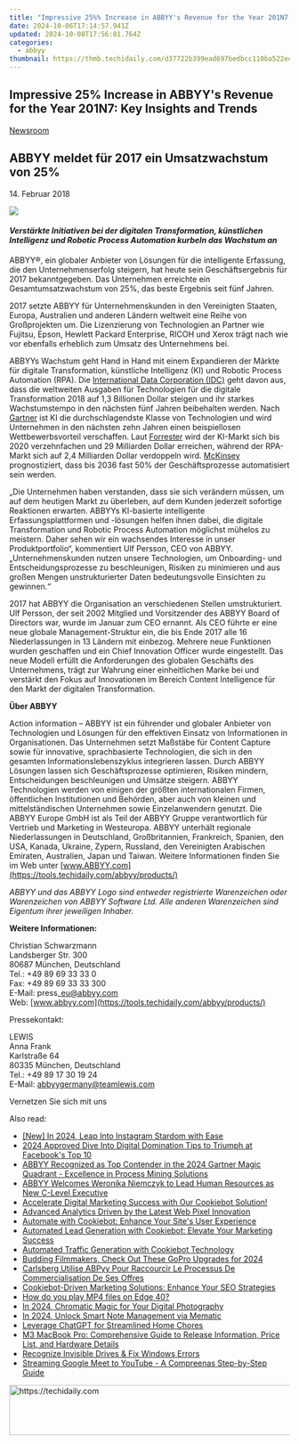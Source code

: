 ```yaml
---
title: "Impressive 25%% Increase in ABBYY's Revenue for the Year 201N7: Key Insights and Trends"
date: 2024-10-06T17:14:57.941Z
updated: 2024-10-08T17:56:01.764Z
categories:
  - abbyy
thumbnail: https://thmb.techidaily.com/d37722b399ead697bedbcc110ba522ecee9e4647945e2b3d01fc0e88a66cb913.jpg
---
```


## Impressive 25% Increase in ABBYY's Revenue for the Year 201N7: Key Insights and Trends

[Newsroom](https://tools.techidaily.com/abbyy/products/)

## ABBYY meldet für 2017 ein Umsatzwachstum von 25%

14\. Februar 2018

![](https://content.abbyy.com/-/media/project/abbyy/abbyy/branchtemplates/shutterstock_1272462163_1296-x-729.jpg?h=729&iar=0&w=1296)

#### _Verstärkte Initiativen bei der digitalen Transformation, künstlichen Intelligenz und Robotic Process Automation kurbeln das Wachstum an_

  
ABBYY®, ein globaler Anbieter von Lösungen für die intelligente Erfassung, die den Unternehmenserfolg steigern, hat heute sein Geschäftsergebnis für 2017 bekanntgegeben. Das Unternehmen erreichte ein Gesamtumsatzwachstum von 25%, das beste Ergebnis seit fünf Jahren.

2017 setzte ABBYY für Unternehmenskunden in den Vereinigten Staaten, Europa, Australien und anderen Ländern weltweit eine Reihe von Großprojekten um. Die Lizenzierung von Technologien an Partner wie Fujitsu, Epson, Hewlett Packard Enterprise, RICOH und Xerox trägt nach wie vor ebenfalls erheblich zum Umsatz des Unternehmens bei.

ABBYYs Wachstum geht Hand in Hand mit einem Expandieren der Märkte für digitale Transformation, künstliche Intelligenz (KI) und Robotic Process Automation (RPA). Die [International Data Corporation (IDC)](https://www.idc.com/getdoc.jsp?containerId=IDC%5FP32575 "IDC") geht davon aus, dass die weltweiten Ausgaben für Technologien für die digitale Transformation 2018 auf 1,3 Billionen Dollar steigen und ihr starkes Wachstumstempo in den nächsten fünf Jahren beibehalten werden. Nach [Gartner](https://www.gartner.com/smarterwithgartner/top-trends-in-the-gartner-hype-cycle-for-emerging-technologies-2017/ "Gartner") ist KI die durchschlagendste Klasse von Technologien und wird Unternehmen in den nächsten zehn Jahren einen beispiellosen Wettbewerbsvorteil verschaffen. Laut [Forrester](https://www.forrester.com/report/The+RPA+Market+Will+Reach+29+Billion+By+2021/-/E-RES137229 "Forrester") wird der KI-Markt sich bis 2020 verzehnfachen und 29 Milliarden Dollar erreichen, während der RPA-Markt sich auf 2,4 Milliarden Dollar verdoppeln wird. [McKinsey](https://www.mckinsey.com/business-functions/digital-mckinsey/our-insights/where-machines-could-replace-humans-and-where-they-cant-yet "McKinsey") prognostiziert, dass bis 2036 fast 50% der Geschäftsprozesse automatisiert sein werden.

„Die Unternehmen haben verstanden, dass sie sich verändern müssen, um auf dem heutigen Markt zu überleben, auf dem Kunden jederzeit sofortige Reaktionen erwarten. ABBYYs KI-basierte intelligente Erfassungsplattformen und -lösungen helfen ihnen dabei, die digitale Transformation und Robotic Process Automation möglichst mühelos zu meistern. Daher sehen wir ein wachsendes Interesse in unser Produktportfolio“, kommentiert Ulf Persson, CEO von ABBYY. „Unternehmenskunden nutzen unsere Technologien, um Onboarding- und Entscheidungsprozesse zu beschleunigen, Risiken zu minimieren und aus großen Mengen unstrukturierter Daten bedeutungsvolle Einsichten zu gewinnen.“

2017 hat ABBYY die Organisation an verschiedenen Stellen umstrukturiert. Ulf Persson, der seit 2002 Mitglied und Vorsitzender des ABBYY Board of Directors war, wurde im Januar zum CEO ernannt. Als CEO führte er eine neue globale Management-Struktur ein, die bis Ende 2017 alle 16 Niederlassungen in 13 Ländern mit einbezog. Mehrere neue Funktionen wurden geschaffen und ein Chief Innovation Officer wurde eingestellt. Das neue Modell erfüllt die Anforderungen des globalen Geschäfts des Unternehmens, trägt zur Wahrung einer einheitlichen Marke bei und verstärkt den Fokus auf Innovationen im Bereich Content Intelligence für den Markt der digitalen Transformation.

  
**Über ABBYY**

Action information – ABBYY ist ein führender und globaler Anbieter von Technologien und Lösungen für den effektiven Einsatz von Informationen in Organisationen. Das Unternehmen setzt Maßstäbe für Content Capture sowie für innovative, sprachbasierte Technologien, die sich in den gesamten Informationslebenszyklus integrieren lassen. Durch ABBYY Lösungen lassen sich Geschäftsprozesse optimieren, Risiken mindern, Entscheidungen beschleunigen und Umsätze steigern. ABBYY Technologien werden von einigen der größten internationalen Firmen, öffentlichen Institutionen und Behörden, aber auch von kleinen und mittelständischen Unternehmen sowie Einzelanwendern genutzt. Die ABBYY Europe GmbH ist als Teil der ABBYY Gruppe verantwortlich für Vertrieb und Marketing in Westeuropa. ABBYY unterhält regionale Niederlassungen in Deutschland, Großbritannien, Frankreich, Spanien, den USA, Kanada, Ukraine, Zypern, Russland, den Vereinigten Arabischen Emiraten, Australien, Japan und Taiwan. Weitere Informationen finden Sie im Web unter [www.ABBYY.com](https://tools.techidaily.com/abbyy/products/)

_ABBYY und das ABBYY Logo sind entweder registrierte Warenzeichen oder Warenzeichen von ABBYY Software Ltd. Alle anderen Warenzeichen sind Eigentum ihrer jeweiligen Inhaber._ 

  
**Weitere Informationen:**

Christian Schwarzmann  
Landsberger Str. 300  
80687 München, Deutschland  
Tel.: +49 89 69 33 33 0  
Fax: +49 89 69 33 33 300  
E-Mail: press\_eu@abbyy.com  
Web: [www.abbyy.com](https://tools.techidaily.com/abbyy/products/)

Pressekontakt:

LEWIS  
Anna Frank  
Karlstraße 64  
80335 München, Deutschland  
Tel.: +49 89 17 30 19 24  
E-Mail: [abbyygermany@teamlewis.com](https://tools.techidaily.com/abbyy/products/)

Vernetzen Sie sich mit uns

<ins class="adsbygoogle"
     style="display:block"
     data-ad-format="autorelaxed"
     data-ad-client="ca-pub-7571918770474297"
     data-ad-slot="1223367746"></ins>

<ins class="adsbygoogle"
     style="display:block"
     data-ad-client="ca-pub-7571918770474297"
     data-ad-slot="8358498916"
     data-ad-format="auto"
     data-full-width-responsive="true"></ins>

<span class="atpl-alsoreadstyle">Also read:</span>
<div><ul>
<li><a href="https://instagram-video-recordings.techidaily.com/new-in-2024-leap-into-instagram-stardom-with-ease/"><u>[New] In 2024, Leap Into Instagram Stardom with Ease</u></a></li>
<li><a href="https://facebook-video-content.techidaily.com/2024-approved-dive-into-digital-domination-tips-to-triumph-at-facebooks-top-10/"><u>2024 Approved Dive Into Digital Domination Tips to Triumph at Facebook's Top 10</u></a></li>
<li><a href="https://discover-advanced.techidaily.com/abbyy-recognized-as-top-contender-in-the-2024-gartner-magic-quadrant-excellence-in-process-mining-solutions/"><u>ABBYY Recognized as Top Contender in the 2024 Gartner Magic Quadrant - Excellence in Process Mining Solutions</u></a></li>
<li><a href="https://discover-advanced.techidaily.com/abbyy-welcomes-weronika-niemczyk-to-lead-human-resources-as-new-c-level-executive/"><u>ABBYY Welcomes Weronika Niemczyk to Lead Human Resources as New C-Level Executive</u></a></li>
<li><a href="https://discover-advanced.techidaily.com/accelerate-digital-marketing-success-with-our-cookiebot-solution/"><u>Accelerate Digital Marketing Success with Our Cookiebot Solution!</u></a></li>
<li><a href="https://discover-advanced.techidaily.com/advanced-analytics-driven-by-the-latest-web-pixel-innovation/"><u>Advanced Analytics Driven by the Latest Web Pixel Innovation</u></a></li>
<li><a href="https://discover-advanced.techidaily.com/automate-with-cookiebot-enhance-your-sites-user-experience/"><u>Automate with Cookiebot: Enhance Your Site's User Experience</u></a></li>
<li><a href="https://discover-advanced.techidaily.com/automated-lead-generation-with-cookiebot-elevate-your-marketing-success/"><u>Automated Lead Generation with Cookiebot: Elevate Your Marketing Success</u></a></li>
<li><a href="https://discover-advanced.techidaily.com/automated-traffic-generation-with-cookiebot-technology/"><u>Automated Traffic Generation with Cookiebot Technology</u></a></li>
<li><a href="https://extra-resources.techidaily.com/budding-filmmakers-check-out-these-gopro-upgrades-for-2024/"><u>Budding Filmmakers, Check Out These GoPro Upgrades for 2024</u></a></li>
<li><a href="https://discover-advanced.techidaily.com/carlsberg-utilise-abpyy-pour-raccourcir-le-processus-de-commercialisation-de-ses-offres/"><u>Carlsberg Utilise ABPyy Pour Raccourcir Le Processus De Commercialisation De Ses Offres</u></a></li>
<li><a href="https://discover-advanced.techidaily.com/cookiebot-driven-marketing-solutions-enhance-your-seo-strategies/"><u>Cookiebot-Driven Marketing Solutions: Enhance Your SEO Strategies</u></a></li>
<li><a href="https://phone-solutions.techidaily.com/how-do-you-play-mp4-files-on-edge-40-by-aiseesoft-video-converter-play-mp4-on-android/"><u>How do you play MP4 files on Edge 40?</u></a></li>
<li><a href="https://extra-lessons.techidaily.com/in-2024-chromatic-magic-for-your-digital-photography/"><u>In 2024, Chromatic Magic for Your Digital Photography</u></a></li>
<li><a href="https://some-guidance.techidaily.com/in-2024-unlock-smart-note-management-via-mematic/"><u>In 2024, Unlock Smart Note Management via Mematic</u></a></li>
<li><a href="https://tech-savvy.techidaily.com/leverage-chatgpt-for-streamlined-home-chores/"><u>Leverage ChatGPT for Streamlined Home Chores</u></a></li>
<li><a href="https://tech-recovery.techidaily.com/m3-macbook-pro-comprehensive-guide-to-release-information-price-list-and-hardware-details/"><u>M3 MacBook Pro: Comprehensive Guide to Release Information, Price List, and Hardware Details</u></a></li>
<li><a href="https://win11.techidaily.com/recognize-invisible-drives-and-fix-windows-errors/"><u>Recognize Invisible Drives & Fix Windows Errors</u></a></li>
<li><a href="https://youtube-sure.techidaily.com/ming-google-meet-to-youtube-a-compreenas-step-by-step-guide/"><u>Streaming Google Meet to YouTube - A Compreenas Step-by-Step Guide</u></a></li>
</ul></div>

<!-- affiliate ads begin -->
<a href="https://malaysia-healthcare-travel-council.pxf.io/c/5597632/1557747/17382" target="_top" id="1557747">
  <img src="//a.impactradius-go.com/display-ad/17382-1557747" border="0" alt="https://techidaily.com" width="728" height="90"/>
</a>
<img height="0" width="0" src="https://malaysia-healthcare-travel-council.pxf.io/i/5597632/1557747/17382" style="position:absolute;visibility:hidden;" border="0" />
<!-- affiliate ads end -->

